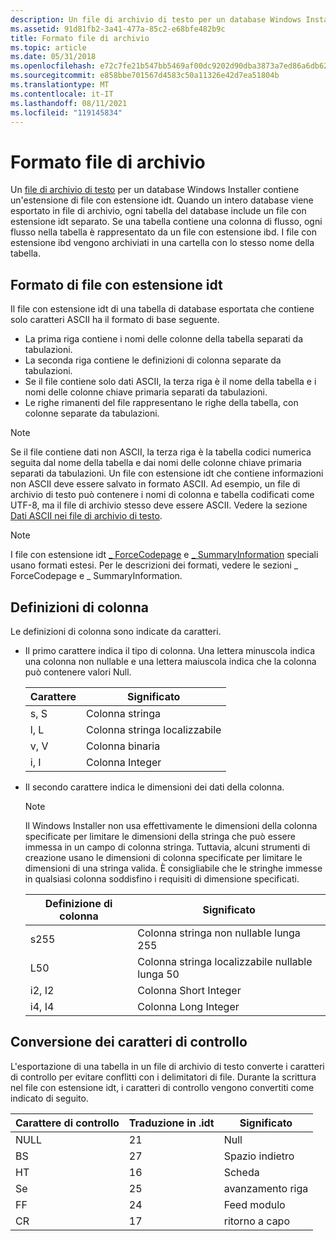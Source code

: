 ```yaml
---
description: Un file di archivio di testo per un database Windows Installer contiene un'estensione di file con estensione idt.
ms.assetid: 91d81fb2-3a41-477a-85c2-e68bfe482b9c
title: Formato file di archivio
ms.topic: article
ms.date: 05/31/2018
ms.openlocfilehash: e72c7fe21b547bb5469af00dc9202d90dba3873a7ed86a6db6261a4228097a50
ms.sourcegitcommit: e858bbe701567d4583c50a11326e42d7ea51804b
ms.translationtype: MT
ms.contentlocale: it-IT
ms.lasthandoff: 08/11/2021
ms.locfileid: "119145834"
---
```

# <a name="archive-file-format"></a>Formato file di archivio

Un [file di archivio di testo](text-archive-files.md) per un database Windows Installer contiene un'estensione di file con estensione idt. Quando un intero database viene esportato in file di archivio, ogni tabella del database include un file con estensione idt separato. Se una tabella contiene una colonna di flusso, ogni flusso nella tabella è rappresentato da un file con estensione ibd. I file con estensione ibd vengono archiviati in una cartella con lo stesso nome della tabella.

## <a name="idt-file-format"></a>Formato di file con estensione idt

Il file con estensione idt di una tabella di database esportata che contiene solo caratteri ASCII ha il formato di base seguente.

-   La prima riga contiene i nomi delle colonne della tabella separati da tabulazioni.
-   La seconda riga contiene le definizioni di colonna separate da tabulazioni.
-   Se il file contiene solo dati ASCII, la terza riga è il nome della tabella e i nomi delle colonne chiave primaria separati da tabulazioni.
-   Le righe rimanenti del file rappresentano le righe della tabella, con colonne separate da tabulazioni.

> [!Note]  
> Se il file contiene dati non ASCII, la terza riga è la tabella codici numerica seguita dal nome della tabella e dai nomi delle colonne chiave primaria separati da tabulazioni. Un file con estensione idt che contiene informazioni non ASCII deve essere salvato in formato ASCII. Ad esempio, un file di archivio di testo può contenere i nomi di colonna e tabella codificati come UTF-8, ma il file di archivio stesso deve essere ASCII. Vedere la sezione [Dati ASCII nei file di archivio di testo](ascii-data-in-text-archive-files.md).

 

> [!Note]  
> I file con estensione idt [ \_ ForceCodepage](-forcecodepage.md) e [ \_ SummaryInformation](-summaryinformation.md) speciali usano formati estesi. Per le descrizioni dei formati, vedere le sezioni \_ ForceCodepage e \_ SummaryInformation.

 

## <a name="column-definitions"></a>Definizioni di colonna

Le definizioni di colonna sono indicate da caratteri.

-   Il primo carattere indica il tipo di colonna. Una lettera minuscola indica una colonna non nullable e una lettera maiuscola indica che la colonna può contenere valori Null.

    | Carattere | Significato                   |
    |-----------|---------------------------|
    | s, S      | Colonna stringa             |
    | l, L      | Colonna stringa localizzabile |
    | v, V      | Colonna binaria             |
    | i, I      | Colonna Integer            |

    

     

-   Il secondo carattere indica le dimensioni dei dati della colonna.

    > [!Note]  
    > Il Windows Installer non usa effettivamente le dimensioni della colonna specificate per limitare le dimensioni della stringa che può essere immessa in un campo di colonna stringa. Tuttavia, alcuni strumenti di creazione usano le dimensioni di colonna specificate per limitare le dimensioni di una stringa valida. È consigliabile che le stringhe immesse in qualsiasi colonna soddisfino i requisiti di dimensione specificati.

     

    

    | Definizione di colonna | Significato                                    |
    |-------------------|--------------------------------------------|
    | s255              | Colonna stringa non nullable lunga 255        |
    | L50               | Colonna stringa localizzabile nullable lunga 50 |
    | i2, I2            | Colonna Short Integer                       |
    | i4, I4            | Colonna Long Integer                        |

    

     

## <a name="control-character-translation"></a>Conversione dei caratteri di controllo

L'esportazione di una tabella in un file di archivio di testo converte i caratteri di controllo per evitare conflitti con i delimitatori di file. Durante la scrittura nel file con estensione idt, i caratteri di controllo vengono convertiti come indicato di seguito.



| Carattere di controllo | Traduzione in .idt | Significato         |
|-------------------|---------------------|-----------------|
| NULL              | 21                  | Null            |
| BS                | 27                  | Spazio indietro      |
| HT                | 16                  | Scheda             |
| Se                | 25                  | avanzamento riga       |
| FF                | 24                  | Feed modulo       |
| CR                | 17                  | ritorno a capo |



 

 

 




